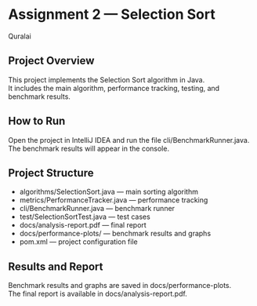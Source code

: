 # Assignment 2 — Selection Sort
Quralai

## Project Overview
This project implements the Selection Sort algorithm in Java.  
It includes the main algorithm, performance tracking, testing, and benchmark results.

## How to Run
Open the project in IntelliJ IDEA and run the file cli/BenchmarkRunner.java.  
The benchmark results will appear in the console.

## Project Structure
- algorithms/SelectionSort.java — main sorting algorithm
- metrics/PerformanceTracker.java — performance tracking
- cli/BenchmarkRunner.java — benchmark runner
- test/SelectionSortTest.java — test cases
- docs/analysis-report.pdf — final report
- docs/performance-plots/ — benchmark results and graphs
- pom.xml — project configuration file

## Results and Report
Benchmark results and graphs are saved in docs/performance-plots.  
The final report is available in docs/analysis-report.pdf.
